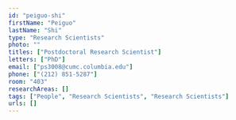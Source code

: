 ```yaml
---
id: "peiguo-shi"
firstName: "Peiguo"
lastName: "Shi"
type: "Research Scientists"
photo: ""
titles: ["Postdoctoral Research Scientist"]
letters: ["PhD"]
email: ["ps3008@cumc.columbia.edu"]
phone: ["(212) 851-5287"]
room: "403"
researchAreas: []
tags: ["People", "Research Scientists", "Research Scientists"]
urls: []
---
```

